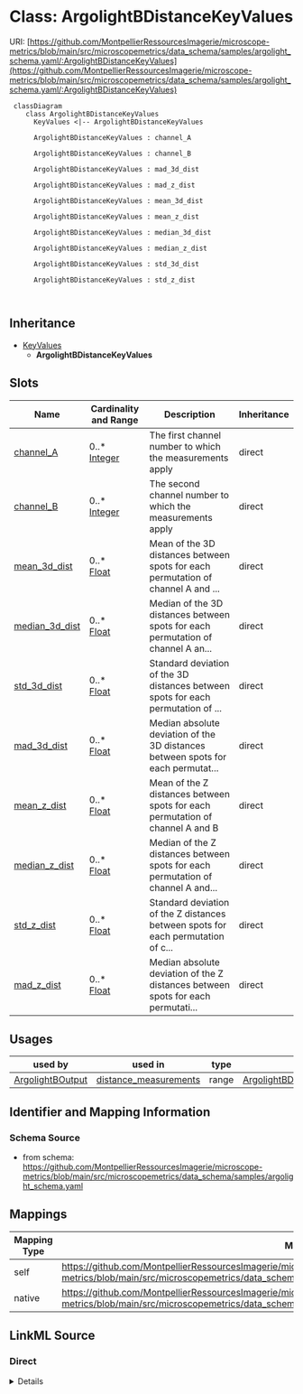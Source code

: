 # Class: ArgolightBDistanceKeyValues



URI: [https://github.com/MontpellierRessourcesImagerie/microscope-metrics/blob/main/src/microscopemetrics/data_schema/samples/argolight_schema.yaml/:ArgolightBDistanceKeyValues](https://github.com/MontpellierRessourcesImagerie/microscope-metrics/blob/main/src/microscopemetrics/data_schema/samples/argolight_schema.yaml/:ArgolightBDistanceKeyValues)




```mermaid
 classDiagram
    class ArgolightBDistanceKeyValues
      KeyValues <|-- ArgolightBDistanceKeyValues
      
      ArgolightBDistanceKeyValues : channel_A
        
      ArgolightBDistanceKeyValues : channel_B
        
      ArgolightBDistanceKeyValues : mad_3d_dist
        
      ArgolightBDistanceKeyValues : mad_z_dist
        
      ArgolightBDistanceKeyValues : mean_3d_dist
        
      ArgolightBDistanceKeyValues : mean_z_dist
        
      ArgolightBDistanceKeyValues : median_3d_dist
        
      ArgolightBDistanceKeyValues : median_z_dist
        
      ArgolightBDistanceKeyValues : std_3d_dist
        
      ArgolightBDistanceKeyValues : std_z_dist
        
      
```





## Inheritance
* [KeyValues](KeyValues.md)
    * **ArgolightBDistanceKeyValues**



## Slots

| Name | Cardinality and Range | Description | Inheritance |
| ---  | --- | --- | --- |
| [channel_A](channel_A.md) | 0..* <br/> [Integer](Integer.md) | The first channel number to which the measurements apply | direct |
| [channel_B](channel_B.md) | 0..* <br/> [Integer](Integer.md) | The second channel number to which the measurements apply | direct |
| [mean_3d_dist](mean_3d_dist.md) | 0..* <br/> [Float](Float.md) | Mean of the 3D distances between spots for each permutation of channel A and ... | direct |
| [median_3d_dist](median_3d_dist.md) | 0..* <br/> [Float](Float.md) | Median of the 3D distances between spots for each permutation of channel A an... | direct |
| [std_3d_dist](std_3d_dist.md) | 0..* <br/> [Float](Float.md) | Standard deviation of the 3D distances between spots for each permutation of ... | direct |
| [mad_3d_dist](mad_3d_dist.md) | 0..* <br/> [Float](Float.md) | Median absolute deviation of the 3D distances between spots for each permutat... | direct |
| [mean_z_dist](mean_z_dist.md) | 0..* <br/> [Float](Float.md) | Mean of the Z distances between spots for each permutation of channel A and B | direct |
| [median_z_dist](median_z_dist.md) | 0..* <br/> [Float](Float.md) | Median of the Z distances between spots for each permutation of channel A and... | direct |
| [std_z_dist](std_z_dist.md) | 0..* <br/> [Float](Float.md) | Standard deviation of the Z distances between spots for each permutation of c... | direct |
| [mad_z_dist](mad_z_dist.md) | 0..* <br/> [Float](Float.md) | Median absolute deviation of the Z distances between spots for each permutati... | direct |





## Usages

| used by | used in | type | used |
| ---  | --- | --- | --- |
| [ArgolightBOutput](ArgolightBOutput.md) | [distance_measurements](distance_measurements.md) | range | [ArgolightBDistanceKeyValues](ArgolightBDistanceKeyValues.md) |






## Identifier and Mapping Information







### Schema Source


* from schema: https://github.com/MontpellierRessourcesImagerie/microscope-metrics/blob/main/src/microscopemetrics/data_schema/samples/argolight_schema.yaml





## Mappings

| Mapping Type | Mapped Value |
| ---  | ---  |
| self | https://github.com/MontpellierRessourcesImagerie/microscope-metrics/blob/main/src/microscopemetrics/data_schema/samples/argolight_schema.yaml/:ArgolightBDistanceKeyValues |
| native | https://github.com/MontpellierRessourcesImagerie/microscope-metrics/blob/main/src/microscopemetrics/data_schema/samples/argolight_schema.yaml/:ArgolightBDistanceKeyValues |





## LinkML Source

<!-- TODO: investigate https://stackoverflow.com/questions/37606292/how-to-create-tabbed-code-blocks-in-mkdocs-or-sphinx -->

### Direct

<details>
```yaml
name: ArgolightBDistanceKeyValues
from_schema: https://github.com/MontpellierRessourcesImagerie/microscope-metrics/blob/main/src/microscopemetrics/data_schema/samples/argolight_schema.yaml
is_a: KeyValues
slots:
- channel_A
- channel_B
- mean_3d_dist
- median_3d_dist
- std_3d_dist
- mad_3d_dist
- mean_z_dist
- median_z_dist
- std_z_dist
- mad_z_dist

```
</details>

### Induced

<details>
```yaml
name: ArgolightBDistanceKeyValues
from_schema: https://github.com/MontpellierRessourcesImagerie/microscope-metrics/blob/main/src/microscopemetrics/data_schema/samples/argolight_schema.yaml
is_a: KeyValues
attributes:
  channel_A:
    name: channel_A
    description: The first channel number to which the measurements apply
    from_schema: https://github.com/MontpellierRessourcesImagerie/microscope-metrics/blob/main/src/microscopemetrics/data_schema/samples/argolight_schema.yaml
    rank: 1000
    is_a: channel
    multivalued: true
    alias: channel_A
    owner: ArgolightBDistanceKeyValues
    domain_of:
    - ArgolightBDistanceKeyValues
    range: integer
  channel_B:
    name: channel_B
    description: The second channel number to which the measurements apply
    from_schema: https://github.com/MontpellierRessourcesImagerie/microscope-metrics/blob/main/src/microscopemetrics/data_schema/samples/argolight_schema.yaml
    rank: 1000
    is_a: channel
    multivalued: true
    alias: channel_B
    owner: ArgolightBDistanceKeyValues
    domain_of:
    - ArgolightBDistanceKeyValues
    range: integer
  mean_3d_dist:
    name: mean_3d_dist
    description: Mean of the 3D distances between spots for each permutation of channel
      A and B
    from_schema: https://github.com/MontpellierRessourcesImagerie/microscope-metrics/blob/main/src/microscopemetrics/data_schema/samples/argolight_schema.yaml
    rank: 1000
    multivalued: true
    alias: mean_3d_dist
    owner: ArgolightBDistanceKeyValues
    domain_of:
    - ArgolightBDistanceKeyValues
    range: float
  median_3d_dist:
    name: median_3d_dist
    description: Median of the 3D distances between spots for each permutation of
      channel A and B
    from_schema: https://github.com/MontpellierRessourcesImagerie/microscope-metrics/blob/main/src/microscopemetrics/data_schema/samples/argolight_schema.yaml
    rank: 1000
    multivalued: true
    alias: median_3d_dist
    owner: ArgolightBDistanceKeyValues
    domain_of:
    - ArgolightBDistanceKeyValues
    range: float
  std_3d_dist:
    name: std_3d_dist
    description: Standard deviation of the 3D distances between spots for each permutation
      of channel A and B
    from_schema: https://github.com/MontpellierRessourcesImagerie/microscope-metrics/blob/main/src/microscopemetrics/data_schema/samples/argolight_schema.yaml
    rank: 1000
    multivalued: true
    alias: std_3d_dist
    owner: ArgolightBDistanceKeyValues
    domain_of:
    - ArgolightBDistanceKeyValues
    range: float
  mad_3d_dist:
    name: mad_3d_dist
    description: Median absolute deviation of the 3D distances between spots for each
      permutation of channel A and B
    from_schema: https://github.com/MontpellierRessourcesImagerie/microscope-metrics/blob/main/src/microscopemetrics/data_schema/samples/argolight_schema.yaml
    rank: 1000
    multivalued: true
    alias: mad_3d_dist
    owner: ArgolightBDistanceKeyValues
    domain_of:
    - ArgolightBDistanceKeyValues
    range: float
  mean_z_dist:
    name: mean_z_dist
    description: Mean of the Z distances between spots for each permutation of channel
      A and B
    from_schema: https://github.com/MontpellierRessourcesImagerie/microscope-metrics/blob/main/src/microscopemetrics/data_schema/samples/argolight_schema.yaml
    rank: 1000
    multivalued: true
    alias: mean_z_dist
    owner: ArgolightBDistanceKeyValues
    domain_of:
    - ArgolightBDistanceKeyValues
    range: float
  median_z_dist:
    name: median_z_dist
    description: Median of the Z distances between spots for each permutation of channel
      A and B
    from_schema: https://github.com/MontpellierRessourcesImagerie/microscope-metrics/blob/main/src/microscopemetrics/data_schema/samples/argolight_schema.yaml
    rank: 1000
    multivalued: true
    alias: median_z_dist
    owner: ArgolightBDistanceKeyValues
    domain_of:
    - ArgolightBDistanceKeyValues
    range: float
  std_z_dist:
    name: std_z_dist
    description: Standard deviation of the Z distances between spots for each permutation
      of channel A and B
    from_schema: https://github.com/MontpellierRessourcesImagerie/microscope-metrics/blob/main/src/microscopemetrics/data_schema/samples/argolight_schema.yaml
    rank: 1000
    multivalued: true
    alias: std_z_dist
    owner: ArgolightBDistanceKeyValues
    domain_of:
    - ArgolightBDistanceKeyValues
    range: float
  mad_z_dist:
    name: mad_z_dist
    description: Median absolute deviation of the Z distances between spots for each
      permutation of channel A and B
    from_schema: https://github.com/MontpellierRessourcesImagerie/microscope-metrics/blob/main/src/microscopemetrics/data_schema/samples/argolight_schema.yaml
    rank: 1000
    multivalued: true
    alias: mad_z_dist
    owner: ArgolightBDistanceKeyValues
    domain_of:
    - ArgolightBDistanceKeyValues
    range: float

```
</details>